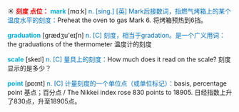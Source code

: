 ☀ <font color="red">**刻度 点位：**</font>
<font color="sky blue">**mark**</font> [mɑːk] 
<font color="#0070c0">n. [sing.] [英] Mark后接数词，指燃气烤箱上的某个温度水平的刻度：</font>Preheat the oven to gas Mark 6. 将烤箱预热到6挡。

<font color="sky blue">**graduation**</font> [ɡrædӡu'eɪʃn] 
<font color="#0070c0">n. [C] 刻度，相当于gradation。是一个广义用词：</font>the graduations of the thermometer 温度计的刻度
           
<font color="sky blue">**scale**</font> [skeɪl]
<font color="#0070c0">n. [C] 量具上的刻度：</font>How much does it read on the scale? 刻度显示的是多少？

<font color="sky blue">**point**</font> [pɒɪnt] 
<font color="#0070c0">n. [C] 计量刻度的一个单位点（或单位标记）：</font>basis, percentage point 基点；百分点 / The Nikkei index rose 830 points to 18905. 日经指数上升了830点，升至18905点。
